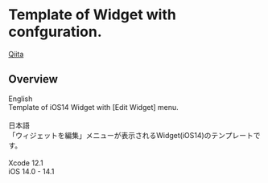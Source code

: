 # Template of Widget with confguration.
[Qiita](https://qiita.com/Hackenbacker/items/5325a8bf9daa527b02fb)

## Overview
English</br>
Template of iOS14 Widget with [Edit Widget] menu. </br>
</br>
日本語</br>
「ウィジェットを編集」メニューが表示されるWidget(iOS14)のテンプレートです。</br>
</br>
Xcode 12.1</br>
iOS 14.0 - 14.1
